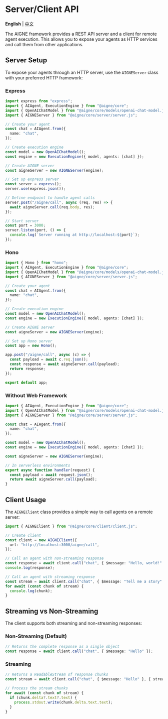 # Server/Client API

**English** | [中文](./server-client-api.zh.md)

The AIGNE framework provides a REST API server and a client for remote agent execution. This allows you to expose your agents as HTTP services and call them from other applications.

## Server Setup

To expose your agents through an HTTP server, use the `AIGNEServer` class with your preferred HTTP framework:

### Express

```typescript
import express from "express";
import { AIAgent, ExecutionEngine } from "@aigne/core";
import { OpenAIChatModel } from "@aigne/core/models/openai-chat-model.js";
import { AIGNEServer } from "@aigne/core/server/server.js";

// Create your agent
const chat = AIAgent.from({
  name: "chat",
});

// Create execution engine
const model = new OpenAIChatModel();
const engine = new ExecutionEngine({ model, agents: [chat] });

// Create AIGNE server
const aigneServer = new AIGNEServer(engine);

// Set up express server
const server = express();
server.use(express.json());

// Define endpoint to handle agent calls
server.post("/aigne/call", async (req, res) => {
  await aigneServer.call(req.body, res);
});

// Start server
const port = 3000;
server.listen(port, () => {
  console.log(`Server running at http://localhost:${port}`);
});
```

### Hono

```typescript
import { Hono } from "hono";
import { AIAgent, ExecutionEngine } from "@aigne/core";
import { OpenAIChatModel } from "@aigne/core/models/openai-chat-model.js";
import { AIGNEServer } from "@aigne/core/server/server.js";

// Create your agent
const chat = AIAgent.from({
  name: "chat",
});

// Create execution engine
const model = new OpenAIChatModel();
const engine = new ExecutionEngine({ model, agents: [chat] });

// Create AIGNE server
const aigneServer = new AIGNEServer(engine);

// Set up Hono server
const app = new Hono();

app.post("/aigne/call", async (c) => {
  const payload = await c.req.json();
  const response = await aigneServer.call(payload);
  return response;
});

export default app;
```

### Without Web Framework

```typescript
import { AIAgent, ExecutionEngine } from "@aigne/core";
import { OpenAIChatModel } from "@aigne/core/models/openai-chat-model.js";
import { AIGNEServer } from "@aigne/core/server/server.js";

const chat = AIAgent.from({
  name: "chat",
});

const model = new OpenAIChatModel();
const engine = new ExecutionEngine({ model, agents: [chat] });

const aigneServer = new AIGNEServer(engine);

// In serverless environments
export async function handler(request) {
  const payload = await request.json();
  return await aigneServer.call(payload);
}
```

## Client Usage

The `AIGNEClient` class provides a simple way to call agents on a remote server:

```typescript
import { AIGNEClient } from "@aigne/core/client/client.js";

// Create client
const client = new AIGNEClient({
  url: "http://localhost:3000/aigne/call",
});

// Call an agent with non-streaming response
const response = await client.call("chat", { $message: "Hello, world!" });
console.log(response);

// Call an agent with streaming response
const stream = await client.call("chat", { $message: "Tell me a story" }, { streaming: true });
for await (const chunk of stream) {
  console.log(chunk);
}
```

## Streaming vs Non-Streaming

The client supports both streaming and non-streaming responses:

### Non-Streaming (Default)

```typescript
// Returns the complete response as a single object
const response = await client.call("chat", { $message: "Hello" });
```

### Streaming

```typescript
// Returns a ReadableStream of response chunks
const stream = await client.call("chat", { $message: "Hello" }, { streaming: true });

// Process the stream chunks
for await (const chunk of stream) {
  if (chunk.delta?.text?.text) {
    process.stdout.write(chunk.delta.text.text);
  }
}
